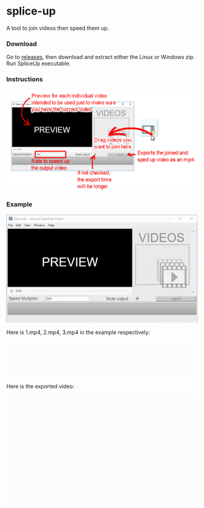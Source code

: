 # splice-up
A tool to join videos then speed them up.

### Download 

Go to [releases](../../releases), then download and extract either the Linux or Windows zip. Run SpliceUp executable.

### Instructions

![](doc/instructions.png)

### Example

![](doc/instructions.gif)

Here is 1.mp4, 2.mp4, 3.mp4 in the example respectively:

<img src="doc/1.gif" width="33%"><img src="doc/2.gif" width="33%"><img src="doc/3.gif" width="33%">

Here is the exported video:

![](doc/exported.gif)
